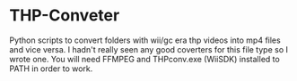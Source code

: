 # THP-Conveter
Python scripts to convert folders with wii/gc era thp videos into mp4 files and vice versa.
I hadn't really seen any good coverters for this file type so I wrote one.
You will need FFMPEG and THPconv.exe (WiiSDK) installed to PATH in order to work.
